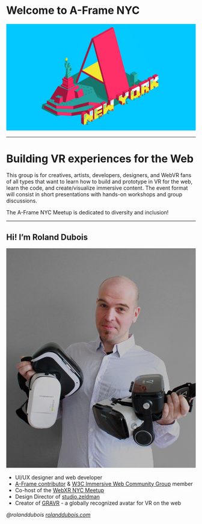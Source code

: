 # Welcome to A-Frame NYC
![inline,fit](images/aframeNYCmeetup169.jpg) 

---

# Building VR experiences for the Web

This group is for creatives, artists, developers, designers, and WebVR fans of all types that want to learn how to build and prototype in VR for the web, learn the code, and create/visualize immersive content. 
The event format will consist in short presentations with hands-on workshops and group discussions.

The A-Frame NYC Meetup is dedicated to diversity and inclusion!

---

## Hi! I’m Roland Dubois

![right,fill](images/VRportrait.jpg) 

* UI/UX designer and web developer 
* [A-Frame contributor](https://aframe.io) & [W3C Immersive Web Community Group](https://www.w3.org/community/webvr/participants) member
* Co-host of the [WebXR NYC Meetup](https://www.meetup.com/WebXR-New-York/)
* Design Director of [studio.zeldman](https://studio.zeldman.com/)
* Creator of [GRAVR](https://www.gravr.io/) - a globally recognized avatar for VR on the web

*@rolanddubois*
[*rolanddubois.com*](https://rolanddubois.com/)
